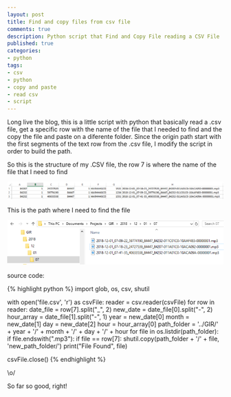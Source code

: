 ```yaml
---
layout: post
title: Find and copy files from csv file
comments: true
description: Python script that Find and Copy File reading a CSV File
published: true
categories:
- python
tags:
- csv
- python
- copy and paste
- read csv
- script
---
```


Long live the blog, this is a little script with python that basically read a .csv file, get a specific row with the name of the file that I needed to find and the copy the file and paste on a diferente folder. Since the origin path start with the first segments of the text row from the .csv file, I modify the script in order to build the path.

So this is the structure of my .CSV file, the row 7 is where the name of the file that I need to find

<div class="row previews" align="center">
		<img class="img-responsive" alt="DataTable to Pivot DataTable" src="/images/csv_file.png">
</div>

This is the path where I need to find the file

<div class="row previews" align="center">
		<img class="img-responsive" alt="DataTable to Pivot DataTable" src="/images/path_files.png">
</div>

source code:

{% highlight python %} 
import glob, os, csv, shutil

with open('file.csv', 'r') as csvFile:
    reader = csv.reader(csvFile)
    for row in reader:
        date_file = row[7].split("_", 2)
        new_date = date_file[0].split("-", 2)
        hour_array = date_file[1].split("-", 1)
        year = new_date[0]
        month = new_date[1]
        day = new_date[2]
        hour = hour_array[0]
        path_folder = '../GIR/' + year + '/' + month + '/' + day + '/' + hour
        for file in os.listdir(path_folder):
            if file.endswith(".mp3"):
                if file == row[7]:
                    shutil.copy(path_folder + '/' + file, 'new_path_folder/')
                    print("File Found", file)
                             
csvFile.close()
{% endhighlight %}

\o/

So far so good, right!